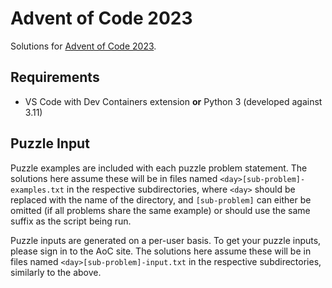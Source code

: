 [aoc.2023]: https://adventofcode.com/2023

# Advent of Code 2023

Solutions for [Advent of Code 2023][aoc.2023].

## Requirements

- VS Code with Dev Containers extension **or** Python 3 (developed against 3.11)

## Puzzle Input

Puzzle examples are included with each puzzle problem statement.
The solutions here assume these will be in files named
`<day>[sub-problem]-examples.txt`
in the respective subdirectories,
where `<day>` should be replaced with the name of the directory,
and `[sub-problem]` can either be omitted
(if all problems share the same example)
or should use the same suffix as the script being run.

Puzzle inputs are generated on a per-user basis.
To get your puzzle inputs, please sign in to the AoC site.
The solutions here assume these will be in files named
`<day>[sub-problem]-input.txt`
in the respective subdirectories,
similarly to the above.
